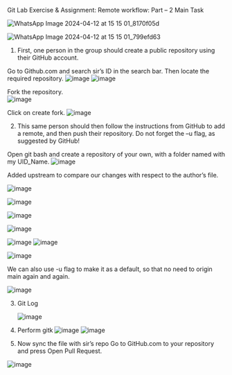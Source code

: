 Git Lab Exercise & Assignment: Remote workflow: Part – 2
Main Task

![WhatsApp Image 2024-04-12 at 15 15 01_8170f05d](https://github.com/PreetMongaPM/22CSH-293-Group2-ST/assets/131587235/4a7af2da-39ba-47aa-a715-39d091040328)

![WhatsApp Image 2024-04-12 at 15 15 01_799efd63](https://github.com/PreetMongaPM/22CSH-293-Group2-ST/assets/131587235/b2cc5b26-b84c-4236-be4e-780a1cd8b051)


1.	First, one person in the group should create a public repository using their GitHub account.
  
Go to Github.com and search sir’s ID in the search bar. 
Then locate the required repository.
![image](https://github.com/PreetMongaPM/22CSH-293-Group2-ST/assets/131587235/d0c6e7f9-dd31-40e5-9f17-8f2cf099a55b)
![image](https://github.com/PreetMongaPM/22CSH-293-Group2-ST/assets/131587235/6609097d-0206-4aee-b6c7-7982b12d8908)


 

 

Fork the repository.   
![image](https://github.com/PreetMongaPM/22CSH-293-Group2-ST/assets/131587235/c31a356a-1d5a-4ab5-a807-f155aa497f8d)

Click on create fork.
![image](https://github.com/PreetMongaPM/22CSH-293-Group2-ST/assets/131587235/a389074d-388b-4c62-a066-38105aa39140)

 

2.	This same person should then follow the instructions from GitHub to add a remote, and then push their repository. Do not forget the –u flag, as suggested by GitHub!

Open git bash and create a repository of your own, with a folder named with my UID_Name.
![image](https://github.com/PreetMongaPM/22CSH-293-Group2-ST/assets/131587235/d537dfaf-6a42-479f-a90a-20c46a1e8aa0)


 
Added upstream to compare our changes with respect to the author’s file.

![image](https://github.com/PreetMongaPM/22CSH-293-Group2-ST/assets/131587235/46ea00f3-9139-463a-928f-8c0786d4b493)

 

 
![image](https://github.com/PreetMongaPM/22CSH-293-Group2-ST/assets/131587235/c3693984-3a7e-40a7-b5cb-1416684567f0)

![image](https://github.com/PreetMongaPM/22CSH-293-Group2-ST/assets/131587235/cc7a1ab1-a56c-467b-a580-717c8a427030)


 
 
 
![image](https://github.com/PreetMongaPM/22CSH-293-Group2-ST/assets/131587235/14651bc9-cb0f-4471-af10-735f428fcb66)


 
![image](https://github.com/PreetMongaPM/22CSH-293-Group2-ST/assets/131587235/906c4c90-e7b7-4a7d-b922-0b5a255f77a3)
![image](https://github.com/PreetMongaPM/22CSH-293-Group2-ST/assets/131587235/ff500faf-a7c8-4551-83f0-79888b3749f7)

![image](https://github.com/PreetMongaPM/22CSH-293-Group2-ST/assets/131587235/e705e37f-91ec-4e89-ac3f-9495cb96ab50)



 

We can also use -u flag to make it as a default, so that no need to origin main again and again.
 
![image](https://github.com/PreetMongaPM/22CSH-293-Group2-ST/assets/131587235/53aab93a-7a88-43d0-af24-87ebec89947b)

3. Git Log

   ![image](https://github.com/PreetMongaPM/22CSH-293-Group2-ST/assets/131587235/53b78d05-6439-456e-acfe-771c839bbcb5)

 

4. Perform gitk
    ![image](https://github.com/PreetMongaPM/22CSH-293-Group2-ST/assets/131587235/fffc0151-f91c-4483-928c-174d4935e17f)
   ![image](https://github.com/PreetMongaPM/22CSH-293-Group2-ST/assets/131587235/a3f339d5-0219-44a7-865d-040c3eb7aaf2)


 
 
6. Now sync the file with sir’s repo
Go to GitHub.com to your repository and press Open Pull Request.
 
![image](https://github.com/PreetMongaPM/22CSH-293-Group2-ST/assets/131587235/1b785b0f-7485-412f-a321-0d0d72c774d2)


